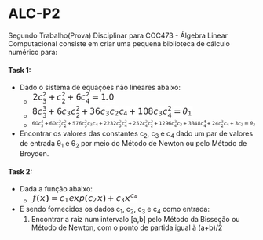 # ALC-P2
Segundo Trabalho(Prova) Disciplinar para COC473 - Álgebra Linear Computacional consiste em criar uma pequena biblioteca de cálculo numérico para: 

#### **Task 1:** 
- Dado o sistema de equações não lineares abaixo:  
  - ![equation1](https://github.com/Leminsk/ALC-P2/blob/main/Task%201/equations/equation1.png "Equation 1")  
  - ![equation2](https://github.com/Leminsk/ALC-P2/blob/main/Task%201/equations/equation2.png "Equation 2")  
  - ![equation3](https://github.com/Leminsk/ALC-P2/blob/main/Task%201/equations/equation3.png "Equation 3")  
- Encontrar os valores das constantes c<sub>2</sub>, c<sub>3</sub> e c<sub>4</sub> dado um par de valores de entrada &theta;<sub>1</sub> e &theta;<sub>2</sub> por meio do Método de Newton ou pelo Método de Broyden.
  

#### **Task 2:**
- Dada a função abaixo:
  - ![function](https://github.com/Leminsk/ALC-P2/blob/main/Task%202/function.png "Function")
- E sendo fornecidos os dados c<sub>1</sub>, c<sub>2</sub>, c<sub>3</sub> e c<sub>4</sub> como entrada:
  1. Encontrar a raiz num intervalo [a,b] pelo Método da Bisseção ou Método de Newton, com o ponto de partida igual à (a+b)/2
